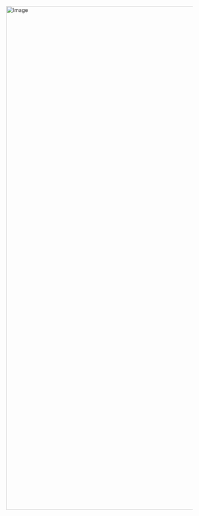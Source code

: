 <img width="1359" alt="Image" src="https://github.com/user-attachments/assets/9640cae7-73f2-44dc-b542-57962affd0de" />
